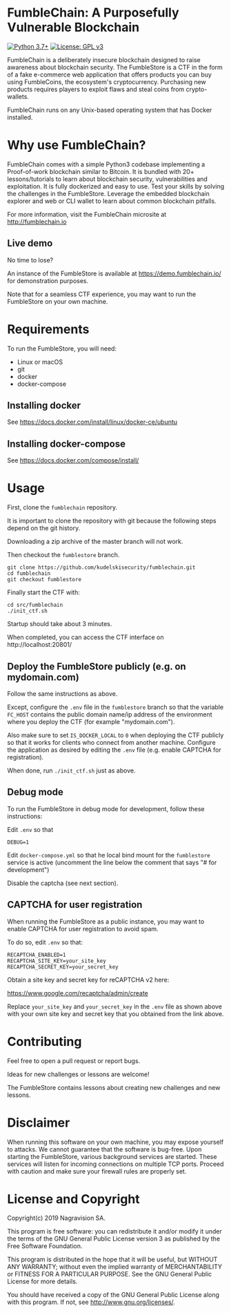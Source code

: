 # FumbleChain: A Purposefully Vulnerable Blockchain

[![Python 3.7+](https://img.shields.io/badge/python-3.7+-green.svg)](https://docs.python.org/3.7/whatsnew/) [![License: GPL v3](https://img.shields.io/badge/license-GPL%20v3-blue.svg)](http://www.gnu.org/licenses/gpl-3.0)

FumbleChain is a deliberately insecure blockchain designed to raise awareness about blockchain security.
The FumbleStore is a CTF in the form of a fake e-commerce web application that offers products you can buy using FumbleCoins, the ecosystem's cryptocurrency.
Purchasing new products requires players to exploit flaws and steal coins from crypto-wallets.

FumbleChain runs on any Unix-based operating system that has Docker installed.

# Why use FumbleChain?

FumbleChain comes with a simple Python3 codebase implementing a Proof-of-work blockchain similar to Bitcoin.
It is bundled with 20+ lessons/tutorials to learn about blockchain security, vulnerabilities and exploitation.
It is fully dockerized and easy to use. Test your skills by solving the challenges in the FumbleStore.
Leverage the embedded blockchain explorer and web or CLI wallet to learn about common blockchain pitfalls.

For more information, visit the FumbleChain microsite at http://fumblechain.io

## Live demo

No time to lose?

An instance of the FumbleStore is available at https://demo.fumblechain.io/ for demonstration purposes.

Note that for a seamless CTF experience, you may want to run the FumbleStore on your own machine.

# Requirements

To run the FumbleStore, you will need:

* Linux or macOS
* git
* docker
* docker-compose

## Installing docker

See https://docs.docker.com/install/linux/docker-ce/ubuntu

## Installing docker-compose

See https://docs.docker.com/compose/install/

# Usage

First, clone the `fumblechain` repository.

It is important to clone the repository with git because the following steps depend on the git history.

Downloading a zip archive of the master branch will not work.

Then checkout the `fumblestore` branch.

```
git clone https://github.com/kudelskisecurity/fumblechain.git
cd fumblechain
git checkout fumblestore
```

Finally start the CTF with:

```
cd src/fumblechain
./init_ctf.sh
```

Startup should take about 3 minutes.

When completed, you can access the CTF interface on http://localhost:20801/

## Deploy the FumbleStore publicly (e.g. on mydomain.com)

Follow the same instructions as above.

Except, configure the `.env` file in the `fumblestore` branch so that the variable `FC_HOST` contains the public domain name/ip address of the environment where you deploy the CTF (for example "mydomain.com").

Also make sure to set `IS_DOCKER_LOCAL` to `0` when deploying the CTF publicly so that it works for clients who connect from another machine.
Configure the application as desired by editing the `.env` file (e.g. enable CAPTCHA for registration).

When done, run `./init_ctf.sh` just as above.

## Debug mode

To run the FumbleStore in debug mode for development, follow these instructions:

Edit `.env` so that

```
DEBUG=1
```

Edit `docker-compose.yml` so that he local bind mount for the `fumblestore` service is active (uncomment the line below the comment that says "# for development")

Disable the captcha (see next section).

## CAPTCHA for user registration

When running the FumbleStore as a public instance, you may want to enable CAPTCHA for user registration to avoid spam.

To do so, edit `.env` so that:

```
RECAPTCHA_ENABLED=1
RECAPTCHA_SITE_KEY=your_site_key
RECAPTCHA_SECRET_KEY=your_secret_key
```

Obtain a site key and secret key for reCAPTCHA v2 here:

https://www.google.com/recaptcha/admin/create

Replace `your_site_key` and `your_secret_key` in the `.env` file as shown above with your own site key and secret key that you obtained from the link above.

# Contributing

Feel free to open a pull request or report bugs.

Ideas for new challenges or lessons are welcome!

The FumbleStore contains lessons about creating new challenges and new lessons.

# Disclaimer

When running this software on your own machine, you may expose yourself to attacks.
We cannot guarantee that the software is bug-free.
Upon starting the FumbleStore, various background services are started.
These services will listen for incoming connections on multiple TCP ports.
Proceed with caution and make sure your firewall rules are properly set.

# License and Copyright

Copyright(c) 2019 Nagravision SA.

This program is free software: you can redistribute it and/or modify it under the terms of the GNU General Public License version 3 as published by the Free Software Foundation.

This program is distributed in the hope that it will be useful, but WITHOUT ANY WARRANTY; without even the implied warranty of MERCHANTABILITY or FITNESS FOR A PARTICULAR PURPOSE. See the GNU General Public License for more details.

You should have received a copy of the GNU General Public License along with this program. If not, see http://www.gnu.org/licenses/.
